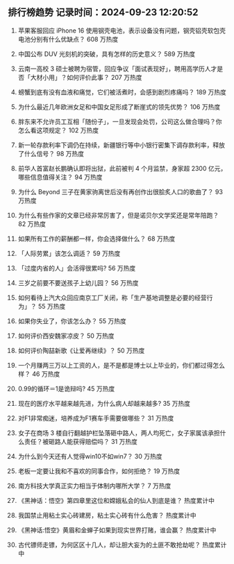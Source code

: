 
## 排行榜趋势 记录时间：2024-09-23 12:20:52
  
  1. 苹果客服回应 iPhone 16 使用钢壳电池，表示设备没有问题，钢壳铝壳软包壳电池分别有什么优缺点？ 608 万热度
    
  2. 中国公布 DUV 光刻机的突破，具有怎样的历史意义？ 589 万热度
    
  3. 云南一高校 3 硕士被聘为宿管，回应争议「面试表现好」，聘用高学历人才是否「大材小用」？如何评价此事？ 207 万热度
    
  4. 螃蟹到底有没有血液和痛觉，它们被活煮时，会感到剧烈疼痛吗？ 189 万热度
    
  5. 为什么最近几年欧洲女足和中国女足形成了断崖式的领先优势？ 106 万热度
    
  6. 胖东来不允许员工互相「随份子」，一旦发现会处罚，公司这么做合理吗？你怎么看这项规定？ 102 万热度
    
  7. 新一轮存款利率下调仍在持续，新疆银行等中小银行密集下调存款利率，释放了什么信号？ 98 万热度
    
  8. 前华人首富赵长鹏确认即将出狱，此前被判 4 个月监禁，身家超 2300 亿元，哪些信息值得关注？ 94 万热度
    
  9. 为什么 Beyond 三子在黄家驹离世后没有再创作出很脍炙人口的歌曲了？ 93 万热度
    
  10. 为什么有些作家的文章已经非常厉害了，但是诺贝尔文学奖还是常年陪跑？ 82 万热度
    
  11. 如果所有工作的薪酬都一样，你会选择做什么？ 68 万热度
    
  12. 「人际劳累」该怎么调适？ 59 万热度
    
  13. 「过度内省的人」会活得很累吗? 56 万热度
    
  14. 三岁之前要不要送孩子上幼儿园？ 56 万热度
    
  15. 如何看待上汽大众回应南京工厂关闭，称「生产基地调整是必要的经营行为」？ 55 万热度
    
  16. 如果你失业了，你该怎么办？ 55 万热度
    
  17. 如何评价西安魏家凉皮？ 50 万热度
    
  18. 如何评价陶喆新歌《让爱再继续》？ 50 万热度
    
  19. 一个月赚两三万以上工资的人，是不是都是博士以上毕业的，你们都过得怎么样？ 46 万热度
    
  20. 0.99的循环＝1是诡辩吗? 45 万热度
    
  21. 现在的医疗水平越来越先进，为什么病人却越来越多? 35 万热度
    
  22. 对F1非常痴迷，培养成为F1赛车手需要做哪些？ 31 万热度
    
  23. 女子在商场 3 楼自行翻越护栏坠落砸中路人，两人均死亡，女子家属该承担什么责任？被砸路人能获得赔偿吗？ 31 万热度
    
  24. 为什么到今天还有人觉得win10不如win7？ 30 万热度
    
  25. 老板一定要让我和不喜欢的同事合作，如何拒绝？ 19 万热度
    
  26. 南方科技大学真正实力相当于体制内哪所大学？ 7 万热度
    
  27. 《黑神话：悟空》第四章里这位和嫦娥私会的仙人到底是谁？ 热度累计中
    
  28. 我国禁止用粘土实心砖建房，粘土实心砖有什么危害？ 热度累计中
    
  29. 《黑神话:悟空》黄眉和金蝉子如果到现实世界打赌，谁会赢？ 热度累计中
    
  30. 古代镖师走镖，为何区区十几人，却让胆大妄为的土匪不敢抢劫呢？ 热度累计中
    